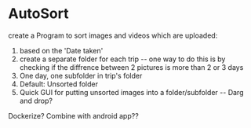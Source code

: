 # AutoSort
create a Program to sort images and videos which are uploaded:

 1) based on the 'Date taken' 
 2) create a separate folder for each trip
    -- one way to do this is by checking if the diffrence between 2 pictures is more than 2 or 3 days
 3) One day, one subfolder in trip's folder
 4) Default: Unsorted folder
 5) Quick GUI for putting unsorted images into a folder/subfolder
    -- Darg and drop?
 
 
 Dockerize?
 Combine with android app??
